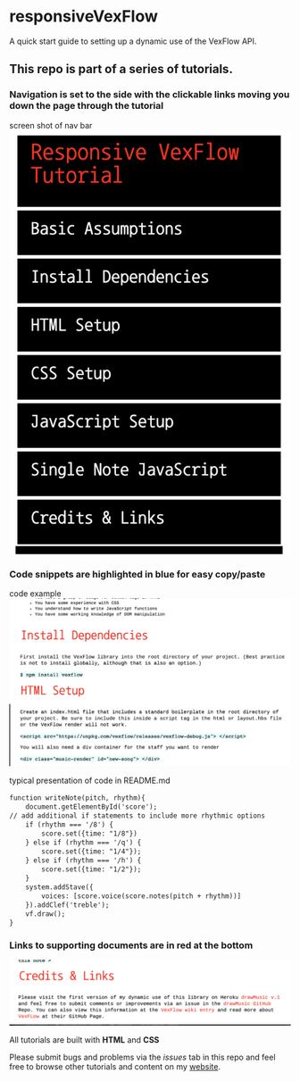# responsiveVexFlow
A quick start guide to setting up a dynamic use of the VexFlow API.

## This repo is part of a series of tutorials.

### Navigation is set to the side with the clickable links moving you down the page through the tutorial
screen shot of nav bar
![Nav Example](images/VexFlow-Nav.png) 

### Code snippets are highlighted in blue for easy copy/paste
code example
![Code Example](images/VexFlow-code.png) 

typical presentation of code in README.md

```
function writeNote(pitch, rhythm){
    document.getElementById('score');
// add additional if statements to include more rhythmic options
    if (rhythm === '/8') {
        score.set({time: "1/8"})
    } else if (rhythm === '/q') {
        score.set({time: "1/4"});
    } else if (rhythm === '/h') {
        score.set({time: "1/2"});
    }
    system.addStave({
        voices: [score.voice(score.notes(pitch + rhythm))]
    }).addClef('treble');
    vf.draw();
}

```
### Links to supporting documents are in red at the bottom
![Link Example](images/VexFlow-Links.png)

All tutorials are built with **HTML** and **CSS**

Please submit bugs and problems via the *issues* tab in this repo and feel free to browse other tutorials and content
 on my [website](https://spiano.dev).
